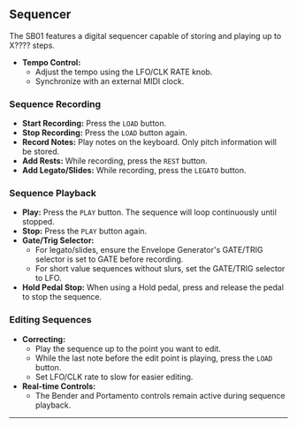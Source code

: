 ## Sequencer

The SB01 features a digital sequencer capable of storing and playing up to X???? steps.

* **Tempo Control:**
    * Adjust the tempo using the LFO/CLK RATE knob.
    * Synchronize with an external MIDI clock.

### Sequence Recording

* **Start Recording:** Press the `LOAD` button.
* **Stop Recording:** Press the `LOAD` button again.
* **Record Notes:** Play notes on the keyboard. Only pitch information will be stored.
* **Add Rests:** While recording, press the `REST` button.
* **Add Legato/Slides:** While recording, press the `LEGATO` button.

### Sequence Playback

* **Play:** Press the `PLAY` button. The sequence will loop continuously until stopped.
* **Stop:** Press the `PLAY` button again.
* **Gate/Trig Selector:**
    * For legato/slides, ensure the Envelope Generator's GATE/TRIG selector is set to GATE before recording.
    * For short value sequences without slurs, set the GATE/TRIG selector to LFO.
* **Hold Pedal Stop:** When using a Hold pedal, press and release the pedal to stop the sequence.

### Editing Sequences

* **Correcting:**
    * Play the sequence up to the point you want to edit.
    * While the last note before the edit point is playing, press the `LOAD` button.
    * Set LFO/CLK rate to slow for easier editing.
* **Real-time Controls:**
    * The Bender and Portamento controls remain active during sequence playback.

---
